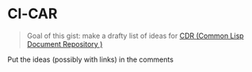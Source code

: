 # Cl-CAR

> Goal of this gist: make a drafty list of ideas for [CDR (Common Lisp Document Repository )](https://cdr.common-lisp.dev/)

Put the ideas (possibly with links) in the comments